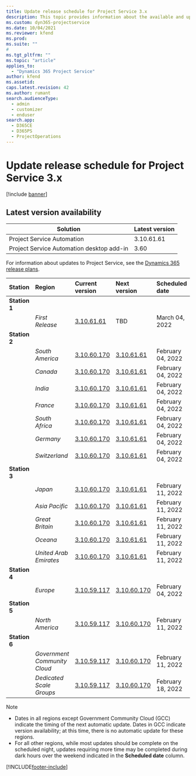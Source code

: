 ```yaml
---
title: Update release schedule for Project Service 3.x
description: This topic provides information about the available and upcoming releases of Dynamics 365 Project Service Automation.
ms.custom: dyn365-projectservice
ms.date: 10/04/2021
ms.reviewer: kfend
ms.prod:
ms.suite: ""
#
ms.tgt_pltfrm: ""
ms.topic: "article"
applies_to: 
  - "Dynamics 365 Project Service"
author: kfend
ms.assetid: 
caps.latest.revision: 42
ms.author: rumant
search.audienceType: 
  - admin
  - customizer
  - enduser
search.app: 
  - D365CE
  - D365PS
  - ProjectOperations
---
```


# Update release schedule for Project Service 3.x

[!include [banner](../includes/psa-now-project-operations.md)]

## Latest version availability

| Solution  | Latest version |
|-------|----|
| Project Service Automation    | 3.10.61.61 |
| Project Service Automation desktop add-in                | 3.60          |

For information about updates to Project Service, see the [Dynamics 365 release plans](/dynamics365/release-plans/). 

| Station  | Region | Current version | Next version |  Scheduled date
| :---   | :---   | :---   | :---   |:---   |         
|<strong>Station 1</strong> | |  |  | |
| | <i>First Release</i> | [3.10.61.61](whats-new-ur-40.md) | TBD | March 04, 2022
|<strong>Station 2</strong> | |  |  | |
| | <i>South America</i> | [3.10.60.170](whats-new-ur-39.md) | [3.10.61.61](whats-new-ur-40.md) | February 04, 2022
| | <i>Canada</i> | [3.10.60.170](whats-new-ur-39.md) | [3.10.61.61](whats-new-ur-40.md) | February 04, 2022
| | <i>India</i> | [3.10.60.170](whats-new-ur-39.md) | [3.10.61.61](whats-new-ur-40.md) | February 04, 2022
| | <i>France</i> | [3.10.60.170](whats-new-ur-39.md) | [3.10.61.61](whats-new-ur-40.md) | February 04, 2022
| | <i>South Africa</i> | [3.10.60.170](whats-new-ur-39.md) | [3.10.61.61](whats-new-ur-40.md) | February 04, 2022
| | <i>Germany</i> | [3.10.60.170](whats-new-ur-39.md) | [3.10.61.61](whats-new-ur-40.md) | February 04, 2022
| | <i>Switzerland</i> | [3.10.60.170](whats-new-ur-39.md) | [3.10.61.61](whats-new-ur-40.md) | February 04, 2022
|<strong>Station 3</strong> | |  |  | |
| | <i>Japan</i> | [3.10.60.170](whats-new-ur-39.md) | [3.10.61.61](whats-new-ur-40.md) | February 11, 2022
| | <i>Asia Pacific</i> | [3.10.60.170](whats-new-ur-39.md) | [3.10.61.61](whats-new-ur-40.md) | February 11, 2022
| | <i>Great Britain</i> | [3.10.60.170](whats-new-ur-39.md) | [3.10.61.61](whats-new-ur-40.md) | February 11, 2022
| | <i>Oceana</i> | [3.10.60.170](whats-new-ur-39.md) | [3.10.61.61](whats-new-ur-40.md) | February 11, 2022
| | <i>United Arab Emirates</i> | [3.10.60.170](whats-new-ur-39.md) | [3.10.61.61](whats-new-ur-40.md) | February 11, 2022
|<strong>Station 4</strong> | |  |  | |
| | <i>Europe</i> | [3.10.59.117](whats-new-ur-38.md) | [3.10.60.170](whats-new-ur-39.md) | February 04, 2022
|<strong>Station 5</strong> | |  |  | |
| | <i>North America</i> | [3.10.59.117](whats-new-ur-38.md) | [3.10.60.170](whats-new-ur-39.md) | February 11, 2022
|<strong>Station 6</strong> | |  |  | |
| | <i>Government Community Cloud</i> | [3.10.59.117](whats-new-ur-38.md) | [3.10.60.170](whats-new-ur-39.md) | February 11, 2022
| | <i>Dedicated Scale Groups</i> | [3.10.59.117](whats-new-ur-38.md) | [3.10.60.170](whats-new-ur-39.md) | February 18, 2022



>[!Note]
> - Dates in all regions except Government Community Cloud (GCC) indicate the timing of the next automatic update. Dates in GCC indicate version availability; at this time, there is no automatic update for these regions.
> - For all other regions, while most updates should be complete on the scheduled night, updates requiring more time may be completed during dark hours over the weekend indicated in the **Scheduled date** column.


[!INCLUDE[footer-include](../includes/footer-banner.md)]
